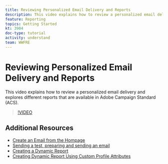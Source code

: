 ```yaml
---
title: Reviewing Personalized Email Delivery and Reports
description: This video explains how to review a personalized email delivery and explores different reports that are available in Adobe Campaign Standard (ACS).
feature: Reporting
topics: Getting Started
kt: 3904
doc-type: tutorial
activity: understand
team: WWFRE
---
```


# Reviewing Personalized Email Delivery and Reports

This video explains how to review a personalized email delivery and explores different reports that are available in Adobe Campaign Standard (ACS).

>[!VIDEO](https://video.tv.adobe.com/v/21389?quality=12)

## Additional Resources

* [Create an Email from the Hompage](/help/acs/communication-channels/email/create-email-from-homepage.md)
* [Sending a test, preparing and sending an email](/help/acs/communication-channels/email/sending-test-preparing-sending-email.md)
* [Creating a Dynamic Report](/help/acs/reporting/creating-a-dynamic-report.md)
* [Creating Dynamic Report Using Custom Profile Attributes](/help/acs/reporting/custom-profile-attributes-dynamic-reports.md)
